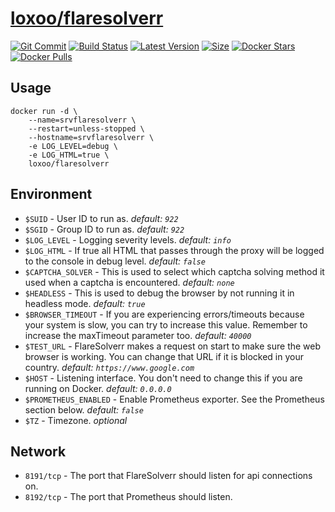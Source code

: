 [hub]: https://hub.docker.com/r/loxoo/flaresolverr
[git]: https://github.com/triptixx/flaresolverr/tree/main
[actions]: https://github.com/triptixx/flaresolverr/actions/workflows/main.yml

# [loxoo/flaresolverr][hub]
[![Git Commit](https://img.shields.io/github/last-commit/triptixx/flaresolverr/main)][git]
[![Build Status](https://github.com/triptixx/flaresolverr/actions/workflows/main.yml/badge.svg?branch=main)][actions]
[![Latest Version](https://img.shields.io/docker/v/loxoo/flaresolverr/latest)][hub]
[![Size](https://img.shields.io/docker/image-size/loxoo/flaresolverr/latest)][hub]
[![Docker Stars](https://img.shields.io/docker/stars/loxoo/flaresolverr.svg)][hub]
[![Docker Pulls](https://img.shields.io/docker/pulls/loxoo/flaresolverr.svg)][hub]

## Usage

```shell
docker run -d \
    --name=srvflaresolverr \
    --restart=unless-stopped \
    --hostname=srvflaresolverr \
    -e LOG_LEVEL=debug \
    -e LOG_HTML=true \
    loxoo/flaresolverr
```
## Environment

- `$SUID`                   - User ID to run as. _default: `922`_
- `$SGID`                   - Group ID to run as. _default: `922`_
- `$LOG_LEVEL`              - Logging severity levels. _default: `info`_
- `$LOG_HTML`               - If true all HTML that passes through the proxy will be logged to the console in debug level. _default: `false`_
- `$CAPTCHA_SOLVER`         - This is used to select which captcha solving method it used when a captcha is encountered. _default: `none`_
- `$HEADLESS`               - This is used to debug the browser by not running it in headless mode. _default: `true`_
- `$BROWSER_TIMEOUT`        - If you are experiencing errors/timeouts because your system is slow, you can try to increase this value. Remember to increase the maxTimeout parameter too. _default: `40000`_
- `$TEST_URL`               - FlareSolverr makes a request on start to make sure the web browser is working. You can change that URL if it is blocked in your country. _default: `https://www.google.com`_
- `$HOST`                   - Listening interface. You don't need to change this if you are running on Docker. _default: `0.0.0.0`_
- `$PROMETHEUS_ENABLED`     - Enable Prometheus exporter. See the Prometheus section below. _default: `false`_
- `$TZ`                     - Timezone. _optional_

## Network

- `8191/tcp`       - The port that FlareSolverr should listen for api connections on.
- `8192/tcp`       - The port that Prometheus should listen.